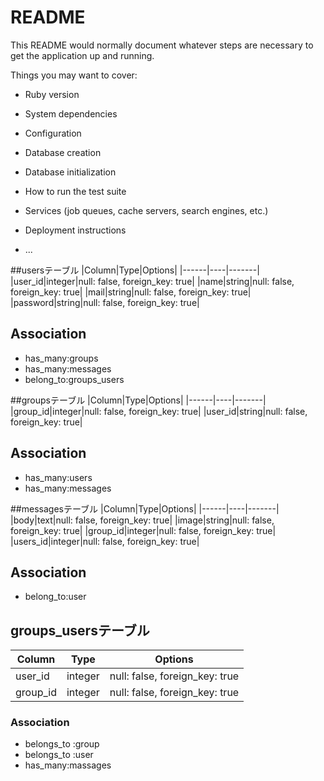 # README

This README would normally document whatever steps are necessary to get the
application up and running.

Things you may want to cover:

* Ruby version

* System dependencies

* Configuration

* Database creation

* Database initialization

* How to run the test suite

* Services (job queues, cache servers, search engines, etc.)

* Deployment instructions

* ...


##usersテーブル
|Column|Type|Options|
|------|----|-------|
|user_id|integer|null: false, foreign_key: true|
|name|string|null: false, foreign_key: true|
|mail|string|null: false, foreign_key: true|
|password|string|null: false, foreign_key: true|


## Association
- has_many:groups
- has_many:messages
- belong_to:groups_users


##groupsテーブル
|Column|Type|Options|
|------|----|-------|
|group_id|integer|null: false, foreign_key: true|
|user_id|string|null: false, foreign_key: true|


## Association
- has_many:users
- has_many:messages


##messagesテーブル
|Column|Type|Options|
|------|----|-------|
|body|text|null: false, foreign_key: true|
|image|string|null: false, foreign_key: true|
|group_id|integer|null: false, foreign_key: true|
|users_id|integer|null: false, foreign_key: true|

## Association
- belong_to:user



## groups_usersテーブル

|Column|Type|Options|
|------|----|-------|
|user_id|integer|null: false, foreign_key: true|
|group_id|integer|null: false, foreign_key: true|


### Association
- belongs_to :group
- belongs_to :user
- has_many:massages

